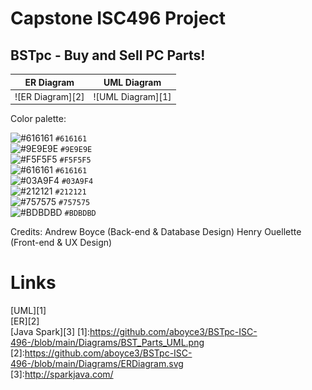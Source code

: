 # Capstone ISC496 Project
## BSTpc - Buy and Sell PC Parts!

| ER Diagram | UML Diagram |
| ---------- | ----------- |
| ![ER Diagram][2] | ![UML Diagram][1] | 

Color palette:

![#616161](https://via.placeholder.com/15/616161/000000?text=+) `#616161`<br />
![#9E9E9E](https://via.placeholder.com/15/9E9E9E/000000?text=+) `#9E9E9E`<br />
![#F5F5F5](https://via.placeholder.com/15/F5F5F5/000000?text=+) `#F5F5F5`<br />
![#616161](https://via.placeholder.com/15/212121/000000?text=+) `#616161`<br />
![#03A9F4](https://via.placeholder.com/15/03A9F4/000000?text=+) `#03A9F4`<br />
![#212121](https://via.placeholder.com/15/212121/000000?text=+) `#212121`<br />
![#757575](https://via.placeholder.com/15/757575/000000?text=+) `#757575`<br />
![#BDBDBD](https://via.placeholder.com/15/BDBDBD/000000?text=+) `#BDBDBD`<br />



Credits: Andrew Boyce (Back-end & Database Design)
         Henry Ouellette (Front-end & UX Design)

# Links

[UML][1]
<br />
[ER][2]
<br />
[Java Spark][3]
[1]:https://github.com/aboyce3/BSTpc-ISC-496-/blob/main/Diagrams/BST_Parts_UML.png
<br />
[2]:https://github.com/aboyce3/BSTpc-ISC-496-/blob/main/Diagrams/ERDiagram.svg
<br />
[3]:http://sparkjava.com/
